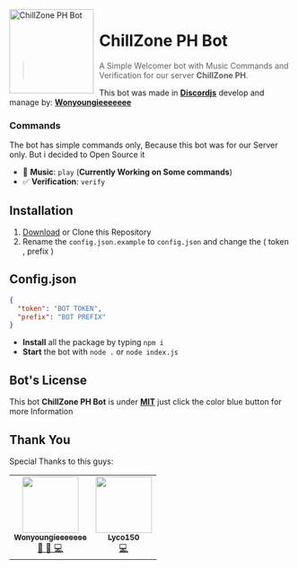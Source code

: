 <img width="150" height="150" align="left" style="float: left; margin: 0 10px 0 0;" alt="ChillZone PH Bot" src="https://media.discordapp.net/attachments/877259788055117894/881134688863932446/unnamed.jpg??size=1024"> 

# ChillZone PH Bot

>  A Simple Welcomer bot with Music Commands and Verification for our server **ChillZone PH**.

This bot was made in [**Discordjs**](https://discord.js.org) develop and manage by: [**Wonyoungieeeeeee**](https://github.com/Wonyoungieeeeeee)


### Commands

The bot has simple commands only, Because this bot was for our Server only. But i decided to Open Source it

* 🎵 **Music**: `play`
(__Currently Working on Some commands__)
* ✅ **Verification**: `verify`


## Installation

1. [Download](https://github.com/Wonyoungieeeeeee/ChillZone-PH-Bot/archive/refs/heads/main.zip) or Clone this Repository
2. Rename the `config.json.example` to `config.json` and change the ( token , prefix )

## Config.json
```json
{
  "token": "BOT TOKEN",
  "prefix": "BOT PREFIX"
}
```

* **Install** all the package by typing `npm i`
* **Start** the bot with `node .` or `node index.js`

## Bot's License
This bot **ChillZone PH Bot** is under [**MIT**](https://github.com/Wonyoungieeeeeee/ChillZone-PH-Bot/blob/main/LICENSE) just click the color blue button for more Information

## Thank You
Special Thanks to this guys: 

<table>
  <tr>
     <td align="center"><a href="https://github.com/Wonyoungieeeeeee"><img src="https://avatars.githubusercontent.com/u/82167755?v=4" width="100px;" alt=""/><br /><sub><b>Wonyoungieeeeeee</b></sub></a><br /><a href="https://github.com/DiscordJSPH/Eunbi-Bot/commits?author=Wonyoungieeeeeee" title="Owner, Music, Code">👑 🎵 💻</a></td>
     <td align="center"><a href="https://github.com/Lycol50"><img src="https://avatars.githubusercontent.com/u/46164440?v=4" width="100px;" alt=""/><br /><sub><b>Lyco150</b></sub></a><br /><a href="https://github.com/Madnesssik/hg/commits?author=Madnesssik" title="Code">💻</a></td>
  </tr>
  
</table>
